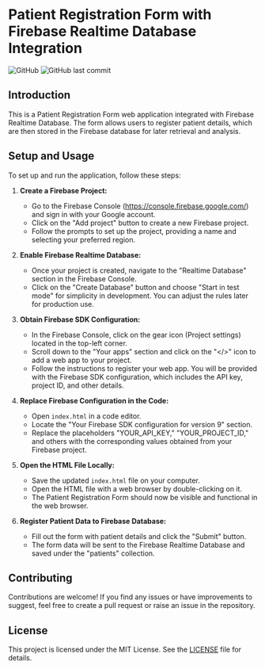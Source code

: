 # Patient Registration Form with Firebase Realtime Database Integration

![GitHub](https://img.shields.io/github/license/hkkorir/HIS)
![GitHub last commit](https://img.shields.io/github/last-commit/hkkorir/HIS)

## Introduction
This is a Patient Registration Form web application integrated with Firebase Realtime Database. The form allows users to register patient details, which are then stored in the Firebase database for later retrieval and analysis.

## Setup and Usage
To set up and run the application, follow these steps:

1. **Create a Firebase Project:**
   - Go to the Firebase Console (https://console.firebase.google.com/) and sign in with your Google account.
   - Click on the "Add project" button to create a new Firebase project.
   - Follow the prompts to set up the project, providing a name and selecting your preferred region.

2. **Enable Firebase Realtime Database:**
   - Once your project is created, navigate to the "Realtime Database" section in the Firebase Console.
   - Click on the "Create Database" button and choose "Start in test mode" for simplicity in development. You can adjust the rules later for production use.

3. **Obtain Firebase SDK Configuration:**
   - In the Firebase Console, click on the gear icon (Project settings) located in the top-left corner.
   - Scroll down to the "Your apps" section and click on the "</>" icon to add a web app to your project.
   - Follow the instructions to register your web app. You will be provided with the Firebase SDK configuration, which includes the API key, project ID, and other details.

4. **Replace Firebase Configuration in the Code:**
   - Open `index.html` in a code editor.
   - Locate the "Your Firebase SDK configuration for version 9" section.
   - Replace the placeholders "YOUR_API_KEY," "YOUR_PROJECT_ID," and others with the corresponding values obtained from your Firebase project.

5. **Open the HTML File Locally:**
   - Save the updated `index.html` file on your computer.
   - Open the HTML file with a web browser by double-clicking on it.
   - The Patient Registration Form should now be visible and functional in the web browser.

6. **Register Patient Data to Firebase Database:**
   - Fill out the form with patient details and click the "Submit" button.
   - The form data will be sent to the Firebase Realtime Database and saved under the "patients" collection.

## Contributing
Contributions are welcome! If you find any issues or have improvements to suggest, feel free to create a pull request or raise an issue in the repository.

## License
This project is licensed under the MIT License. See the [LICENSE](LICENSE) file for details.
